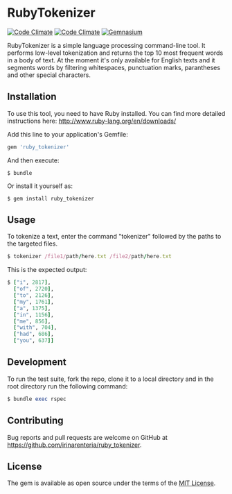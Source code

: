 # RubyTokenizer

[![Code Climate](https://img.shields.io/codeclimate/github/kabisaict/flow.svg)](https://github.com/irinarenteria/ruby_tokenizer)
[![Code Climate](https://img.shields.io/codeclimate/coverage/github/triAGENS/ashikawa-core.svg)](https://github.com/irinarenteria/ruby_tokenizer)
[![Gemnasium](https://img.shields.io/gemnasium/mathiasbynens/he.svg)](https://github.com/irinarenteria/ruby_tokenizer)

RubyTokenizer is a simple language processing command-line tool. It performs low-level tokenization and returns the top 10 most frequent words in a body of text. At the moment it's only available for English texts and it segments words by filtering whitespaces, punctuation marks, parantheses and other special characters.

## Installation

To use this tool, you need to have Ruby installed. You can find more detailed instructions here: http://www.ruby-lang.org/en/downloads/ 

Add this line to your application's Gemfile:

```ruby
gem 'ruby_tokenizer'
```

And then execute:

    $ bundle

Or install it yourself as:

    $ gem install ruby_tokenizer

## Usage

To tokenize a text, enter the command "tokenizer" followed by the paths to the targeted files.
	
```ruby
$ tokenizer /file1/path/here.txt /file2/path/here.txt
```

This is the expected output:

```ruby
$ ["i", 2817],
  ["of", 2720],
  ["to", 2126],
  ["my", 1761],
  ["a", 1375],
  ["in", 1156],
  ["me", 856],
  ["with", 704],
  ["had", 686],
  ["you", 637]]
```

## Development

To run the test suite, fork the repo, clone it to a local directory and in the root directory run the following command:

```ruby
$ bundle exec rspec
```

## Contributing

Bug reports and pull requests are welcome on GitHub at https://github.com/irinarenteria/ruby_tokenizer.


## License

The gem is available as open source under the terms of the [MIT License](http://opensource.org/licenses/MIT).

